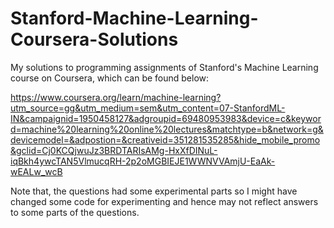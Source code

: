 # Stanford-Machine-Learning-Coursera-Solutions

My solutions to programming assignments of Stanford's Machine Learning course on Coursera, which can be found below:

https://www.coursera.org/learn/machine-learning?utm_source=gg&utm_medium=sem&utm_content=07-StanfordML-IN&campaignid=1950458127&adgroupid=69480953983&device=c&keyword=machine%20learning%20online%20lectures&matchtype=b&network=g&devicemodel=&adpostion=&creativeid=351281535285&hide_mobile_promo&gclid=Cj0KCQjwuJz3BRDTARIsAMg-HxXfDINuL-iqBkh4ywcTAN5VlmucqRH-2p2oMGBIEJE1WWNVVAmjU-EaAk-wEALw_wcB

Note that, the questions had some experimental parts so I might have changed some code for experimenting and hence may not reflect answers to some parts of the questions.
